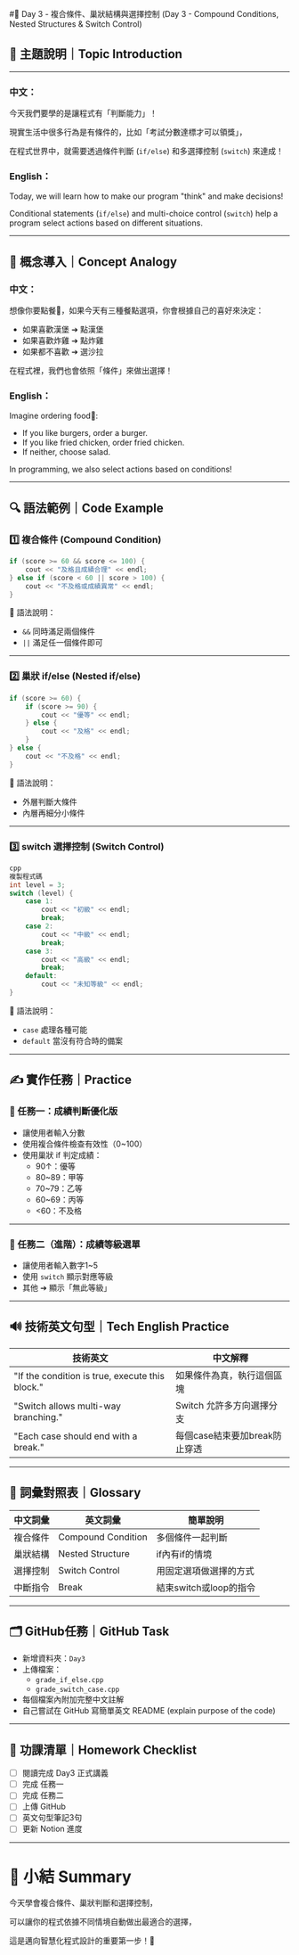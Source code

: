 #📘 Day 3 - 複合條件、巢狀結構與選擇控制 (Day 3 - Compound Conditions, Nested Structures & Switch Control)
## 🎯 主題說明｜Topic Introduction

---

### 中文：

今天我們要學的是讓程式有「判斷能力」！

現實生活中很多行為是有條件的，比如「考試分數達標才可以領獎」，

在程式世界中，就需要透過條件判斷 (`if/else`) 和多選擇控制 (`switch`) 來達成！

### English：

Today, we will learn how to make our program "think" and make decisions!

Conditional statements (`if/else`) and multi-choice control (`switch`) help a program select actions based on different situations.

---

## 🧠 概念導入｜Concept Analogy

### 中文：

想像你要點餐🍔，如果今天有三種餐點選項，你會根據自己的喜好來決定：

- 如果喜歡漢堡 ➔ 點漢堡
- 如果喜歡炸雞 ➔ 點炸雞
- 如果都不喜歡 ➔ 選沙拉

在程式裡，我們也會依照「條件」來做出選擇！

### English：

Imagine ordering food🍔:

- If you like burgers, order a burger.
- If you like fried chicken, order fried chicken.
- If neither, choose salad.

In programming, we also select actions based on conditions!

---

## 🔍 語法範例｜Code Example

### 1️⃣ 複合條件 (Compound Condition)

```cpp
if (score >= 60 && score <= 100) {
    cout << "及格且成績合理" << endl;
} else if (score < 60 || score > 100) {
    cout << "不及格或成績異常" << endl;
}
```

📌 語法說明：

- `&&` 同時滿足兩個條件
- `||` 滿足任一個條件即可

---

### 2️⃣ 巢狀 if/else (Nested if/else)

```cpp
if (score >= 60) {
    if (score >= 90) {
        cout << "優等" << endl;
    } else {
        cout << "及格" << endl;
    }
} else {
    cout << "不及格" << endl;
}
```

📌 語法說明：

- 外層判斷大條件
- 內層再細分小條件

---

### 3️⃣ switch 選擇控制 (Switch Control)

```cpp
cpp
複製程式碼
int level = 3;
switch (level) {
    case 1:
        cout << "初級" << endl;
        break;
    case 2:
        cout << "中級" << endl;
        break;
    case 3:
        cout << "高級" << endl;
        break;
    default:
        cout << "未知等級" << endl;
}

```

📌 語法說明：

- `case` 處理各種可能
- `default` 當沒有符合時的備案

---

## ✍️ 實作任務｜Practice

### 🧩 任務一：成績判斷優化版

- 讓使用者輸入分數
- 使用複合條件檢查有效性（0~100）
- 使用巢狀 if 判定成績：
    - 90↑：優等
    - 80~89：甲等
    - 70~79：乙等
    - 60~69：丙等
    - <60：不及格

---

### 🧩 任務二（進階）：成績等級選單

- 讓使用者輸入數字1~5
- 使用 `switch` 顯示對應等級
- 其他 ➔ 顯示「無此等級」

---

## 🔊 技術英文句型｜Tech English Practice

| 技術英文 | 中文解釋 |
| --- | --- |
| "If the condition is true, execute this block." | 如果條件為真，執行這個區塊 |
| "Switch allows multi-way branching." | Switch 允許多方向選擇分支 |
| "Each case should end with a break." | 每個case結束要加break防止穿透 |

---

## 📖 詞彙對照表｜Glossary

| 中文詞彙 | 英文詞彙 | 簡單說明 |
| --- | --- | --- |
| 複合條件 | Compound Condition | 多個條件一起判斷 |
| 巢狀結構 | Nested Structure | if內有if的情境 |
| 選擇控制 | Switch Control | 用固定選項做選擇的方式 |
| 中斷指令 | Break | 結束switch或loop的指令 |

---

## 🗂️ GitHub任務｜GitHub Task

- 新增資料夾：`Day3`
- 上傳檔案：
    - `grade_if_else.cpp`
    - `grade_switch_case.cpp`
- 每個檔案內附加完整中文註解
- 自己嘗試在 GitHub 寫簡單英文 README (explain purpose of the code)

---

## 🎒 功課清單｜Homework Checklist

- [ ]  閱讀完成 Day3 正式講義
- [ ]  完成 任務一
- [ ]  完成 任務二
- [ ]  上傳 GitHub
- [ ]  英文句型筆記3句
- [ ]  更新 Notion 進度

---

# 🎯 小結 Summary

今天學會複合條件、巢狀判斷和選擇控制，

可以讓你的程式依據不同情境自動做出最適合的選擇，

這是邁向智慧化程式設計的重要第一步！🌟